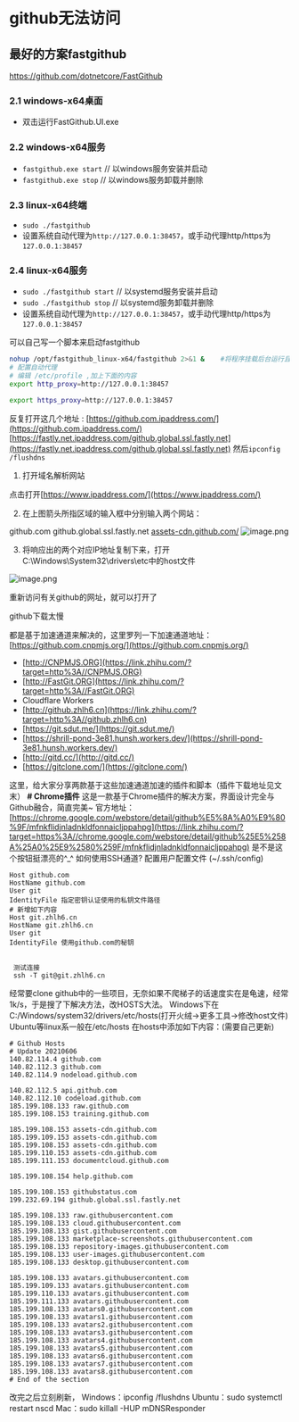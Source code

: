 # github无法访问

## 最好的方案fastgithub

<https://github.com/dotnetcore/FastGithub>

### 2.1 windows-x64桌面

* 双击运行FastGithub.UI.exe

### 2.2 windows-x64服务

* `fastgithub.exe start` // 以windows服务安装并启动
* `fastgithub.exe stop` // 以windows服务卸载并删除

### 2.3 linux-x64终端

* `sudo ./fastgithub`
* 设置系统自动代理为`http://127.0.0.1:38457`，或手动代理http/https为`127.0.0.1:38457`
  
### 2.4 linux-x64服务

* `sudo ./fastgithub start` // 以systemd服务安装并启动
* `sudo ./fastgithub stop` // 以systemd服务卸载并删除
* 设置系统自动代理为`http://127.0.0.1:38457`，或手动代理http/https为`127.0.0.1:38457`

可以自己写一个脚本来启动fastgithub

```bash
nohup /opt/fastgithub_linux-x64/fastgithub 2>&1 &    #将程序挂载后台运行且不输出日志文件
# 配置自动代理
# 编辑 /etc/profile ,加上下面的内容
export http_proxy=http://127.0.0.1:38457

export https_proxy=http://127.0.0.1:38457

```

反复打开这几个地址  :  [https://github.com.ipaddress.com/](https://github.com.ipaddress.com/)
[https://fastly.net.ipaddress.com/github.global.ssl.fastly.net](https://fastly.net.ipaddress.com/github.global.ssl.fastly.net)
然后`ipconfig /flushdns`

1. 打开域名解析网站

点击打开[https://www.ipaddress.com/](https://www.ipaddress.com/)

2. 在上图箭头所指区域的输入框中分别输入两个网站：

github.com
github.global.ssl.fastly.net
[assets-cdn.github.com/](https://assets-cdn.github.com/)
![image.png](https://cdn.nlark.com/yuque/0/2021/png/295914/1614500106742-be4b5fbf-d787-4922-88cc-6e85365ad455.png#align=left&display=inline&height=419&id=svRhy&margin=%5Bobject%20Object%5D&name=image.png&originHeight=419&originWidth=1253&size=30980&status=done&style=none&width=1253)

3. 将响应出的两个对应IP地址复制下来，打开 C:\Windows\System32\drivers\etc中的host文件

![image.png](https://cdn.nlark.com/yuque/0/2021/png/295914/1614500132063-3046f834-1cae-4710-a4dd-fcbf2c023814.png#align=left&display=inline&height=221&id=j8zPC&margin=%5Bobject%20Object%5D&name=image.png&originHeight=221&originWidth=445&size=8873&status=done&style=none&width=445)

重新访问有关github的网址，就可以打开了

github下载太慢

都是基于加速通道来解决的，这里罗列一下加速通道地址：
[https://github.com.cnpmjs.org/](https://github.com.cnpmjs.org/)

* [http://CNPMJS.ORG](https://link.zhihu.com/?target=http%3A//CNPMJS.ORG)
* [http://FastGit.ORG](https://link.zhihu.com/?target=http%3A//FastGit.ORG)
* Cloudflare Workers
* [http://github.zhlh6.cn](https://link.zhihu.com/?target=http%3A//github.zhlh6.cn)
* [https://git.sdut.me/](https://git.sdut.me/)
* [https://shrill-pond-3e81.hunsh.workers.dev/](https://shrill-pond-3e81.hunsh.workers.dev/)
* [http://gitd.cc/](http://gitd.cc/)
* [https://gitclone.com/](https://gitclone.com/)

这里，给大家分享两款基于这些加速通道加速的插件和脚本（插件下载地址见文末）
 **# Chrome插件**
这是一款基于Chrome插件的解决方案，界面设计完全与Github融合，简直完美~
官方地址：[https://chrome.google.com/webstore/detail/github%E5%8A%A0%E9%80%9F/mfnkflidjnladnkldfonnaicljppahpg](https://link.zhihu.com/?target=https%3A//chrome.google.com/webstore/detail/github%25E5%258A%25A0%25E9%2580%259F/mfnkflidjnladnkldfonnaicljppahpg)
是不是这个按钮挺漂亮的^_^
如何使用SSH通道?
配置用户配置文件 (~/.ssh/config)

```text
Host github.com
HostName github.com
User git
IdentityFile 指定密钥认证使用的私钥文件路径
# 新增如下内容
Host git.zhlh6.cn
HostName git.zhlh6.cn
User git
IdentityFile 使用github.com的秘钥


 测试连接
 ssh -T git@git.zhlh6.cn
```

经常要clone github中的一些项目，无奈如果不爬梯子的话速度实在是龟速，经常1k/s，于是搜了下解决方法，改HOSTS大法。
Windows下在C:/Windows/system32/drivers/etc/hosts(打开火绒->更多工具->修改host文件)
Ubuntu等linux系一般在/etc/hosts
在hosts中添加如下内容：(需要自己更新)

```text
# Github Hosts
# Update 20210606
140.82.114.4 github.com
140.82.112.3 github.com
140.82.114.9 nodeload.github.com

140.82.112.5 api.github.com
140.82.112.10 codeload.github.com
185.199.108.133 raw.github.com
185.199.108.153 training.github.com

185.199.108.153 assets-cdn.github.com
185.199.109.153 assets-cdn.github.com
185.199.108.153 assets-cdn.github.com
185.199.110.153 assets-cdn.github.com
185.199.111.153 documentcloud.github.com

185.199.108.154 help.github.com

185.199.108.153 githubstatus.com
199.232.69.194 github.global.ssl.fastly.net

185.199.108.133 raw.githubusercontent.com
185.199.108.133 cloud.githubusercontent.com
185.199.108.133 gist.githubusercontent.com
185.199.108.133 marketplace-screenshots.githubusercontent.com
185.199.108.133 repository-images.githubusercontent.com
185.199.108.133 user-images.githubusercontent.com
185.199.108.133 desktop.githubusercontent.com

185.199.108.133 avatars.githubusercontent.com
185.199.109.133 avatars.githubusercontent.com
185.199.110.133 avatars.githubusercontent.com
185.199.111.133 avatars.githubusercontent.com
185.199.108.133 avatars0.githubusercontent.com
185.199.108.133 avatars1.githubusercontent.com
185.199.108.133 avatars2.githubusercontent.com
185.199.108.133 avatars3.githubusercontent.com
185.199.108.133 avatars4.githubusercontent.com
185.199.108.133 avatars5.githubusercontent.com
185.199.108.133 avatars6.githubusercontent.com
185.199.108.133 avatars7.githubusercontent.com
185.199.108.133 avatars8.githubusercontent.com
# End of the section
```

改完之后立刻刷新，
Windows：ipconfig /flushdns
Ubuntu：sudo systemctl restart nscd
Mac：sudo killall -HUP mDNSResponder
